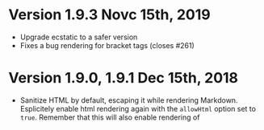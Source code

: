 # Version 1.9.3 Novc 15th, 2019

- Upgrade ecstatic to a safer version
- Fixes a bug rendering for bracket tags (closes #261)

# Version 1.9.0, 1.9.1 Dec 15th, 2018

- Sanitize HTML by default, escaping it while rendering Markdown. Esplicitely enable html rendering again with the `allowHtml` option set to `true`. Remember that this will also enable rendering of <script> though, so beware (Jingo session cookie is http only)

# Version 1.8.5, Feb 25th, 2018

- Merges #236

# Version 1.8.4, Feb 25th, 2018

- Closes #234 (Conflicts created by auto-generated HTML ids)
- Updates ecstatic module to newer and safer version

# Version 1.8.3, May 28th, 2017

- Updates to LDAP authentication (#212 by @ScreamingHawk)

# Version 1.8.2, May 20th, 2017

- Closes #152 (You can now disable Gravatar)
- Closes #129 (Adds logo support)
- Fixes #216 ()
- Always uses local jQuery and not Google's
- Adds favicon support

# Version 1.8.1, May 17th, 2017

This is just a small fix release

- Fix #211 (pug migration regression bug)
- Merge #209 (pug migration regression bug)
- Adds @ScreamingHawk to contributors

# Version 1.8.0, March 11th, 2017

- Upgrade from Jade to Pug 2 (needed for copyright reasons)
- Removes support for Markitup
- Upgrade to jQuery 2.x
- Upgrades of various npm modules
- Removes the need of installing mocha globally (for testing)
- Removes obsolete script directory

# Version 1.7.3, January 8th, 2017

- Small set of fixed: merges #189, #190 and #191

# Version 1.7.2, December 4th, 2016

- Closes #183 (accessible document list)
- Closes #182 (case insensitive test on SHA-1 passwords)
- Reads Jingo version from packages.json (no manual edit for version bump)

# Version 1.7.1, November 5th, 2016

- Merges #179
- Refines README
- Adopts Standardjs as the formatting standard for the project

# Version 1.7.0, September 18th, 2016

- Fixes #164 (ProxyPath not used on /login)
- Adds LDAP authentication support (@everpcpc). Requires manual installation of `passport-ldapauth`

# Version 1.6.1, January 27th, 2016

- Fixes #132 (crash on empty repos)
- Renames an img so to not have problems with AdBlock

# Version 1.6.0, December 28th, 2015

- Ability to work behind a proxy directory #124 (@creynold, @claudioc)
- Enables CORS for /wiki pages (poor man read only API to pages) (@kaiserfro, @claudioc)
- Started the Github wiki with some "recipes" for common tasks and configurations
- Better documentation for the configuration options
- Adds a linter configuration (eslint) and fixes a lot of style issues
- Adds the CONTRIBUTING file
- Adds more tests
- Fixes a TOC bug (@creynold)
- Fixes #118
- Fixes a crash on a certain git configuration

Requires `npm install`

# Version 1.5.3, December 14th, 2015

- Adds the `redirectURL` to the configuration (#121)

# Version 1.5.2, December 14th, 2015

- Fixes an authentication bug on 1.5.1 (#120)

# Version 1.5.1, December 12th, 2015

DO NOT USE THIS VERSION

# Version 1.5.0, December 12th, 2015

- Adds the ability to revert to a specific revision from the history page (@brad7928)
- Adds support for directives (see PR #115) (@creynold)
- Adds support for Table of Contents (@creynold and @brad7928)
- Adds a new `emptyEmailMatches` configuration parameter (see README)
- Added the /etc configuration directory (for useful configurations we may need)
- Fixes #110 (@brad7928)
- Fixes #109
- Fixes #10

- Merged #115, #113, #110

# Version 1.4.1, October 17th, 2015

- Fixes #68, CSS support for markdown tables
- Removes deprecated `licenses` object in packages.json

# Version 1.4.0, October 11th, 2015

- Fixes a bug on header rendering (closes #93)
- Removes iconv and uses the transliteration module (finally!)

The version is coded 1.4.0 because removing iconv may create some regression of old installations.

# Version 1.3.1, October 4th, 2015

- Upgrades CodeMirror to 5.7
- Uses _github flavoured markdown_ as the default CodeMirror mode (Closes #99)
- Uses github username if the displayName is empty (Closes #95)

# Version 1.3.0, July 19th, 2015

- Fixes #80 – Crash when a title starts with /
- Fixes #87 – Better management of slashes in titles (replaced by "+")
- Adds the search form to the search pages, so that we could...
- ...show the login option on mobile (removes the search field) because we...
- ...added the search icon to the toolbox
- Merges #88 and #89

# Version 1.2.12, June 28th, 2015

- Fixes #85 – Jingo crash on search
- Fixes #45 – Jingo now works on mobile too

# Version 1.2.11, May 22th, 2015

- Merge PR #78 (Local authentication support, by @vschoettke)
- Merge PR #75 (Gfm line breaks, by @apskim)
- Deprecated the Alone authentication method

# Version 1.2.9, January 26th, 2015

- Fixes #64 (crash serving favicon)
- Fixes #62 (missing titles on new and edit)
- Fixes #60 (no sidebar on login page)

# Version 1.2.8, December 15th, 2014

- Fixes a bug on the pull git pull (Jon Richter, @almereyda)
- Updates README (Jon Richter, @almereyda)
- Re-enable the baseUrl config option (Jon Richter, @almereyda)
- Upgrade some modules to a newest version

# Version 1.2.7, November 16th, 2014

- Merges #59 (add a validation for Github parameters)

# Version 1.2.6, November 4th, 2014

- Fixes #57 (removes the backdrop from modal)
- Better accessibility for modal boxes
- Better layout and typography for modal boxes

# Version 1.2.5, October 28st, 2014

- Fixes a z-index bug

# Version 1.2.4, October 28st, 2014

- Fixes #56 (unrecognized git version)

# Version 1.2.3, October 27st, 2014

- Fixes #55 (footer links not clickable)

# Version 1.2.2, October 21st, 2014

- Fixes #54 (broken customizations)
- Adds the jingo version to the meta generator
- Better README
- Fixes a potential crash
- Adds missing page titles (regression bug)

# Version 1.2.1, October 13, 2014

- Fixes #41 (inverted diff)

# Version 1.2.0, October 9, 2014

- Adds support for the GitHub logins
- Adds support to be able to serve images and other assets from the repo

# Version 1.1.0, September 23, 2014

The markdown module we use (Marked) tries to overcome some "obscure" problems with the original Perl markdown parser by default. These produces some problems when rendering HTML embedded in a markdown document see also issue #48. By default we now want to use the original parser and not the modified one (pedantic: true).

There is a new option to override this behaviour (application.pedanticMarkdown).

# Version 1.0.0, July 31, 2014

This version introduces a LOT of changes, but it is still compatible with the 0.6.1

To upgrade, just run `npm install`. Please note that you will need `npm` version 1.3 or newer to install the dependencies or we will get the _Error: No compatible version found_ errors. To upgrade npm just run `npm update npm -g` (sudo may be required).

- Upgraded to Bootstrap 3.2
- Upgraded to Express 4
- Upgraded to Codemirror 3.24
- Code refactoring, now easier to maintain and to contribute
- Added some shortcut on the session message ("edit again?")
- New code tag renderer
- Fixed an issue where the sidebar and footer were not rendered
- Code refactoring using another level of abstraction (aka models)
- More mobile friendly
- New look for custom sidebar and footer
- Provides a new `pages` configuration options
- New YAML parser (js-yaml)
- Upgraded markdown parser
- It is now possible to specify a custom binary for git
- The list of documents is now paginated (configurable amount of items)
- Names of the components are now configurable
- Don't show the avatar if there is no email
- Better tests for the validity of the configuration options
- Fixes #39
- Fixes #37
- Fixes #32
- Fixes #27
- Fixes #22

# Version 0.6.1, June 24th, 2014

- Due to an incompatibility with latest versions of Express 3.x (and Connect),
  the Express version in package.json has been frozen
- Removed some deprecation warnings
- Fixed some problems on the welcome page

# Version 0.6.0, May 28th, 2014

- Uses the OAuth 2 authentication instead of the OpenID 2.0
  (see also https://developers.google.com/accounts/docs/OpenID)
  This will require to edit the config file and request Google for
  a client id and client secret (see the README on how to do that)

  The update requires to issue a `npm install`

# Version 0.5.2, May 26th, 2014

- Version bump for the npm package glitch

# Version 0.5.1, December 6th, 2013

- Use of icons (ionicons) instead of the ugly texts for buttons
- Add the quick diff option on the list of pages
- Fixes a bug on the compare button

# Version 0.5.0, December 4th, 2013

- Use of Codemirror (select it from the new config key `features`)
- Adds the last commit comment on the document list

# Version 0.4.4, July 23th, 2013

- Better typography

# Version 0.4.3, July 10th, 2013

- Closes #19
- Better line height for LI
- Refines PR #20

# Version 0.4.2, June 29th, 2013

- Fixed a compatibility issue with node 0.10.12, see #17

# Version 0.4.1, June 25th, 2013

- Fixed a bug on the document list sort

# Version 0.4.0, June 11th, 2013

- The main content is now centered
- Better typography
- Added WideArea support
- Added the ability to specify the branch within the remote

# Version 0.3.5, 0.3.6, June 5th, 2013

- Bug fixes

# Version 0.3.4, June 5th, 2013

- Support for search word highlight
- Makes the "tools" drawer fixed positioned

Version 0.3.3, June 4th, 2013
Version 0.3.2, June 4th, 2013
=============================

- Adds the baseUrl configuration key
- Fixes a bug on the renderer

# Version 0.3.1, May 26th, 2013

- Closes #11

# Version 0.3.0, May 24th, 2013

- Added the alone authorization option
- Added the --local server option
- Added ChangeLog
- Removed yaml module, added yaml-js
- Added connect-flash module
